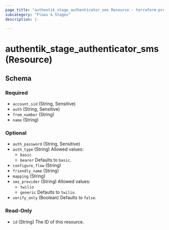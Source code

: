 ```yaml
---
page_title: "authentik_stage_authenticator_sms Resource - terraform-provider-authentik"
subcategory: "Flows & Stages"
description: |-
  
---
```


# authentik_stage_authenticator_sms (Resource)





<!-- schema generated by tfplugindocs -->
## Schema

### Required

- `account_sid` (String, Sensitive)
- `auth` (String, Sensitive)
- `from_number` (String)
- `name` (String)

### Optional

- `auth_password` (String, Sensitive)
- `auth_type` (String) Allowed values:
  - `basic`
  - `bearer`
 Defaults to `basic`.
- `configure_flow` (String)
- `friendly_name` (String)
- `mapping` (String)
- `sms_provider` (String) Allowed values:
  - `twilio`
  - `generic`
 Defaults to `twilio`.
- `verify_only` (Boolean) Defaults to `false`.

### Read-Only

- `id` (String) The ID of this resource.
